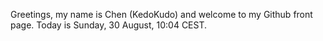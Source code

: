 Greetings, my name is Chen (KedoKudo) and welcome to my Github front page.  Today is Sunday, 30 August, 10:04 CEST.